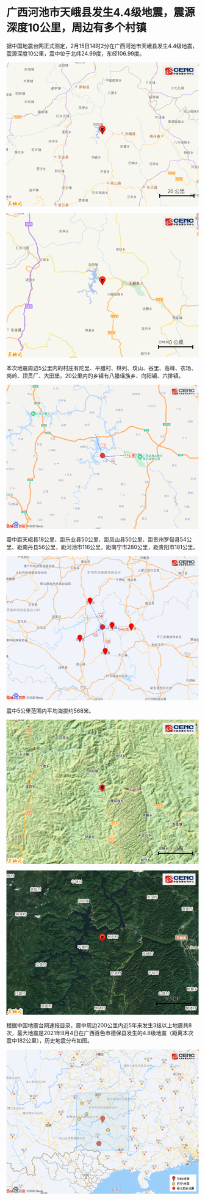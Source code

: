 # 广西河池市天峨县发生4.4级地震，震源深度10公里，周边有多个村镇

据中国地震台网正式测定，2月15日14时2分在广西河池市天峨县发生4.4级地震，震源深度10公里，震中位于北纬24.99度，东经106.99度。

![f4a6ba758237b89b6abe7424ee253c8d.jpg](https://raw.githubusercontent.com/qqhsx/qqnews_image/main/2024/02/15/广西河池市天峨县发生4.4级地震，震源深度10公里，周边有多个村镇/f4a6ba758237b89b6abe7424ee253c8d.jpg)

![bdcd08c79566046fc1dd7309f568b360.jpg](https://raw.githubusercontent.com/qqhsx/qqnews_image/main/2024/02/15/广西河池市天峨县发生4.4级地震，震源深度10公里，周边有多个村镇/bdcd08c79566046fc1dd7309f568b360.jpg)

本次地震周边5公里内的村庄有陀里、平腊村、林列、坟山、谷里、高峰、农场、岗岭、顶贯厂、大田堡，20公里内的乡镇有八腊瑶族乡、向阳镇、六排镇。

![de12b12baaec47d9a0bec6afde4aa0bb.jpg](https://raw.githubusercontent.com/qqhsx/qqnews_image/main/2024/02/15/广西河池市天峨县发生4.4级地震，震源深度10公里，周边有多个村镇/de12b12baaec47d9a0bec6afde4aa0bb.jpg)

震中距天峨县18公里、距乐业县50公里、距凤山县50公里、距贵州罗甸县54公里、距南丹县56公里，距河池市116公里，距南宁市280公里，距贵阳市181公里。

![d647967d723525d2d8315fa0040fc6d0.jpg](https://raw.githubusercontent.com/qqhsx/qqnews_image/main/2024/02/15/广西河池市天峨县发生4.4级地震，震源深度10公里，周边有多个村镇/d647967d723525d2d8315fa0040fc6d0.jpg)

震中5公里范围内平均海拔约568米。

![3b249116187a3c58c047b9479a903496.jpg](https://raw.githubusercontent.com/qqhsx/qqnews_image/main/2024/02/15/广西河池市天峨县发生4.4级地震，震源深度10公里，周边有多个村镇/3b249116187a3c58c047b9479a903496.jpg)

![bbcfc54816590f9fdfd9ae083b8045da.jpg](https://raw.githubusercontent.com/qqhsx/qqnews_image/main/2024/02/15/广西河池市天峨县发生4.4级地震，震源深度10公里，周边有多个村镇/bbcfc54816590f9fdfd9ae083b8045da.jpg)

根据中国地震台网速报目录，震中周边200公里内近5年来发生3级以上地震共8次，最大地震是2021年8月4日在广西百色市德保县发生的4.8级地震（距离本次震中182公里），历史地震分布如图。

![521909c0b393c95fa7fa96bc4a7e70cd.jpg](https://raw.githubusercontent.com/qqhsx/qqnews_image/main/2024/02/15/广西河池市天峨县发生4.4级地震，震源深度10公里，周边有多个村镇/521909c0b393c95fa7fa96bc4a7e70cd.jpg)

